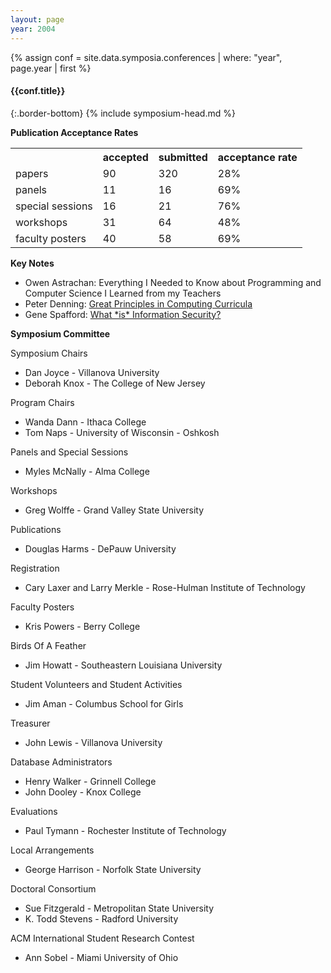 ```yaml
---
layout: page
year: 2004
---
```

{% assign conf = site.data.symposia.conferences | where: "year", page.year | first %}
#### {{conf.title}}
{:.border-bottom}
{% include symposium-head.md %}


**Publication Acceptance Rates**
<table class="table table-hover table-sm"><tbody><tr><th> </th>
<th>accepted</th>
<th>submitted</th>
<th>acceptance rate</th>
</tr><tr><td>papers</td>
<td>90</td>
<td>320</td>
<td>28%</td>
</tr><tr><td>panels</td>
<td>11</td>
<td>16</td>
<td>69%</td>
</tr><tr><td>special sessions</td>
<td>16</td>
<td>21</td>
<td>76%</td>
</tr><tr><td>workshops</td>
<td>31</td>
<td>64</td>
<td>48%</td>
</tr><tr><td>faculty posters</td>
<td>40</td>
<td>58</td>
<td>69%</td>
</tr></tbody></table>


**Key Notes**

-   Owen Astrachan: Everything I Needed to Know about Programming and
    Computer Science I Learned from my Teachers
-   Peter Denning: [Great Principles in Computing
    Curricula](http://dl.acm.org/citation.cfm?id=971303&CFID=442642152&CFTOKEN=40656014)
-   Gene Spafford: [What \*is\* Information
    Security?](http://dl.acm.org/citation.cfm?id=971304&CFID=442642152&CFTOKEN=40656014)

**Symposium Committee**

Symposium Chairs

-   Dan Joyce - Villanova University
-   Deborah Knox - The College of New Jersey

Program Chairs

-   Wanda Dann - Ithaca College
-   Tom Naps - University of Wisconsin - Oshkosh

Panels and Special Sessions

-   Myles McNally - Alma College

Workshops

-   Greg Wolffe - Grand Valley State University

Publications

-   Douglas Harms - DePauw University

Registration

-   Cary Laxer and Larry Merkle - Rose-Hulman Institute of Technology

Faculty Posters

-   Kris Powers - Berry College

Birds Of A Feather

-   Jim Howatt - Southeastern Louisiana University

Student Volunteers and Student Activities

-   Jim Aman - Columbus School for Girls

Treasurer

-   John Lewis - Villanova University

Database Administrators

-   Henry Walker - Grinnell College
-   John Dooley - Knox College

Evaluations

-   Paul Tymann - Rochester Institute of Technology

Local Arrangements

-   George Harrison - Norfolk State University

Doctoral Consortium

-   Sue Fitzgerald - Metropolitan State University
-   K. Todd Stevens - Radford University

ACM International Student Research Contest

-   Ann Sobel - Miami University of Ohio
